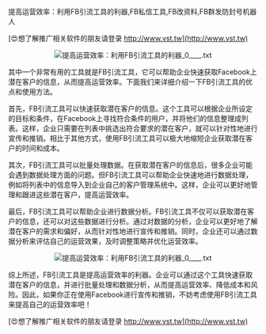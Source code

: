 提高运营效率：利用FB引流工具的利器,FB私信工具,FB改资料,FB群发防封号机器人

[😍想了解推广相关软件的朋友请登录 http://www.vst.tw](http://www.vst.tw)

 <center><img src="https://vst.tw/MP4/tuiguang/png/7.png" alt="提高运营效率：利用FB引流工具的利器_0____.txt"></center>

其中一个非常有用的工具就是FB引流工具，它可以帮助企业快速获取Facebook上潜在客户的信息，从而提高运营效率。下面我们来详细介绍一下FB引流工具的优点和使用方法。

首先，FB引流工具可以快速获取潜在客户的信息。这个工具可以根据企业所设定的目标和条件，在Facebook上寻找符合条件的用户，并将他们的信息整理成列表。这样，企业只需要在列表中挑选出符合要求的潜在客户，就可以针对性地进行宣传和推销。相比于其他方式，使用FB引流工具可以极大地缩短企业获取潜在客户的时间和成本。

其次，FB引流工具可以批量处理数据。在获取潜在客户的信息后，很多企业可能会遇到数据处理方面的问题。但FB引流工具可以帮助企业快速地进行数据处理，例如将列表中的信息导入到企业自己的客户管理系统中。这样，企业可以更好地管理和跟进这些潜在客户，提高运营效率。

最后，FB引流工具可以帮助企业进行数据分析。FB引流工具不仅可以获取潜在客户的信息，还可以对这些数据进行分析。通过对数据的分析，企业可以更好地了解潜在客户的需求和偏好，从而针对性地进行宣传和推销。同时，企业还可以通过数据分析来评估自己的运营效果，及时调整策略并优化运营效率。

 <center><img src="https://vst.tw/MP4/tuiguang/png/5.png" alt="提高运营效率：利用FB引流工具的利器_0____.txt"></center>

综上所述，FB引流工具是提高运营效率的利器。企业可以通过这个工具快速获取潜在客户的信息，并进行批量处理和数据分析，从而提高运营效率、降低成本和风险。因此，如果你正在使用Facebook进行宣传和推销，不妨考虑使用FB引流工具来提高自己的运营效率吧！

[😍想了解推广相关软件的朋友请登录 http://www.vst.tw](http://www.vst.tw)




